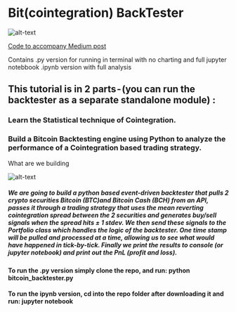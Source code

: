 
# Bit(cointegration) BackTester

![alt-text](https://github.com/Patrick-David/BitcoinBacktester/blob/master/ezgif.com-add-text(1).gif)

[Code to accompany Medium post](https://medium.com/@pdquant/build-a-bitcoin-tegration-backtester-83e2b19125fd)

Contains .py version for running in terminal with no charting
and full jupyter notebbook .ipynb version with full analysis

## This tutorial is in 2 parts - (you can run the backtester as a separate standalone module) :
### Learn the Statistical technique of Cointegration.
### Build a Bitcoin Backtesting engine using Python to analyze the performance of a Cointegration based trading strategy.

What are we building

![alt-text](https://github.com/Patrick-David/BitcoinBacktester/blob/master/IMG_0988.JPG)

##### We are going to build a python based event-driven backtester that pulls 2 crypto securities Bitcoin (BTC)and Bitcoin Cash (BCH) from an API, passes it through a trading strategy that uses the mean reverting cointegration spread between the 2 securities and generates buy/sell signals when the spread hits ± 1 stdev. We then send these signals to the Portfolio class which handles the logic of the backtester. One time stamp will be pulled and processed at a time, allowing us to see what would have happened in tick-by-tick. Finally we print the results to console (or jupyter notebook) and print out the PnL (profit and loss).

#### To run the .py version simply clone the repo, and run: python bitcoin_backtester.py
#### To run the ipynb version, cd into the repo folder after downloading it and run: jupyter notebook

